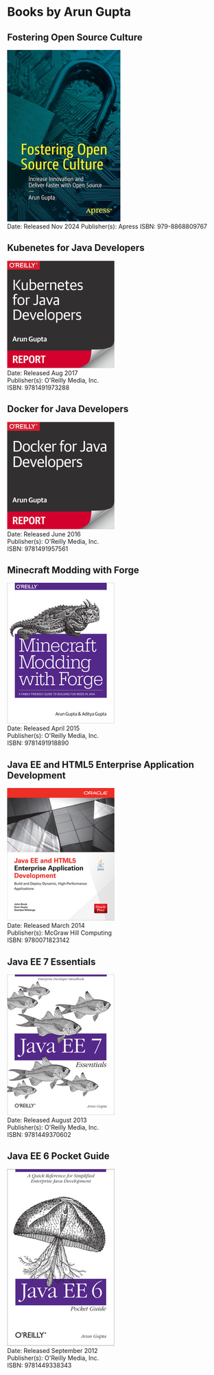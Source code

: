 # Books by Arun Gupta

## Fostering Open Source Culture

![Fostering Open Source Culture](images/fosc.jpeg)  
Date: Released Nov 2024
Publisher(s): Apress
ISBN: 979-8868809767  

## Kubenetes for Java Developers

![Kubernetes for Java](images/k8s-for-java-devs.jpeg)  
Date: Released Aug 2017  
Publisher(s): O'Reilly Media, Inc.  
ISBN: 9781491973288   

## Docker for Java Developers

![Docker for Java](images/docker-for-java-devs.jpeg)  
Date: Released June 2016  
Publisher(s): O'Reilly Media, Inc.  
ISBN: 9781491957561  

## Minecraft Modding with Forge

![Minecraft Modding](images/minecraft-modding.jpeg)  
Date: Released April 2015      
Publisher(s): O'Reilly Media, Inc.  
ISBN: 9781491918890  

## Java EE and HTML5 Enterprise Application Development

![iJava EE and HTML5 Enterprise Application Development](images/javaee-html5.jpeg)  
Date: Released March 2014  
Publisher(s): McGraw Hill Computing  
ISBN: 9780071823142  

## Java EE 7 Essentials

![Java EE 7 Essentials](images/javaee7-essentials.jpeg)  
Date: Released August 2013    
Publisher(s): O'Reilly Media, Inc.  
ISBN: 9781449370602    

## Java EE 6 Pocket Guide

![Java EE 6 Pocket Guide](images/javaee6-pocket-guide.jpeg)  
Date: Released September 2012  
Publisher(s): O'Reilly Media, Inc.  
ISBN: 9781449338343
